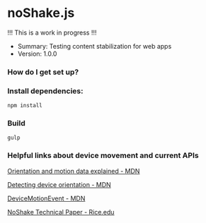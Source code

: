 # noShake.js

!!! This is a work in progress !!!

* Summary: Testing content stabilization for web apps
* Version: 1.0.0

### How do I get set up? ###

### Install dependencies:
```
npm install
```
### Build
```
gulp
```

### Helpful links about device movement and current APIs ###

[Orientation and motion data explained - MDN](https://developer.mozilla.org/en-US/docs/Web/Guide/Events/Orientation_and_motion_data_explained)

[Detecting device orientation - MDN](https://developer.mozilla.org/en-US/docs/Web/API/Detecting_device_orientation)

[DeviceMotionEvent - MDN](https://developer.mozilla.org/en-US/docs/Web/API/DeviceMotionEvent)

[NoShake Technical Paper - Rice.edu](http://www.ruf.rice.edu/~mobile/publications/rahmati09percom.pdf)